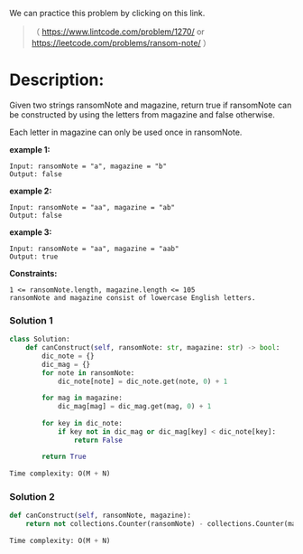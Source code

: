 We can practice this problem by clicking on this link.
>（ https://www.lintcode.com/problem/1270/ or https://leetcode.com/problems/ransom-note/ ）
# Description:
 <p> Given two strings ransomNote and magazine, return true if ransomNote can be constructed by using the letters from magazine and false otherwise.

Each letter in magazine can only be used once in ransomNote. </p> 
**example 1:**
```
Input: ransomNote = "a", magazine = "b"
Output: false
```

**example 2:**
```
Input: ransomNote = "aa", magazine = "ab"
Output: false
```

**example 3:**
```
Input: ransomNote = "aa", magazine = "aab"
Output: true
```

**Constraints:**
```
1 <= ransomNote.length, magazine.length <= 105
ransomNote and magazine consist of lowercase English letters.
```

 ### Solution 1

```Python
class Solution:
    def canConstruct(self, ransomNote: str, magazine: str) -> bool:
        dic_note = {}
        dic_mag = {}
        for note in ransomNote:
            dic_note[note] = dic_note.get(note, 0) + 1
        
        for mag in magazine:
            dic_mag[mag] = dic_mag.get(mag, 0) + 1
        
        for key in dic_note:
            if key not in dic_mag or dic_mag[key] < dic_note[key]:
                return False
        
        return True
           
Time complexity: O(M + N)
```
 ### Solution 2

```Python
def canConstruct(self, ransomNote, magazine):
    return not collections.Counter(ransomNote) - collections.Counter(magazine)
           
Time complexity: O(M + N)
```

